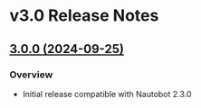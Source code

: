 # v3.0 Release Notes

## [3.0.0 (2024-09-25)](https://github.com/NVIDIA/nautobot-app-fsus/releases/tag/v3.0.0)

### Overview

- Initial release compatible with Nautobot 2.3.0
